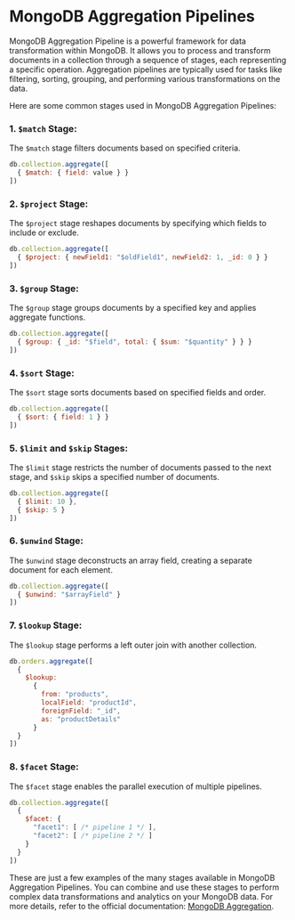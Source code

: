 # MongoDB Aggregation Pipelines

MongoDB Aggregation Pipeline is a powerful framework for data transformation within MongoDB. It allows you to process and transform documents in a collection through a sequence of stages, each representing a specific operation. Aggregation pipelines are typically used for tasks like filtering, sorting, grouping, and performing various transformations on the data.

Here are some common stages used in MongoDB Aggregation Pipelines:

### 1. `$match` Stage:

The `$match` stage filters documents based on specified criteria.

```javascript
db.collection.aggregate([
  { $match: { field: value } }
])
```

### 2. `$project` Stage:

The `$project` stage reshapes documents by specifying which fields to include or exclude.

```javascript
db.collection.aggregate([
  { $project: { newField1: "$oldField1", newField2: 1, _id: 0 } }
])
```

### 3. `$group` Stage:

The `$group` stage groups documents by a specified key and applies aggregate functions.

```javascript
db.collection.aggregate([
  { $group: { _id: "$field", total: { $sum: "$quantity" } } }
])
```

### 4. `$sort` Stage:

The `$sort` stage sorts documents based on specified fields and order.

```javascript
db.collection.aggregate([
  { $sort: { field: 1 } }
])
```

### 5. `$limit` and `$skip` Stages:

The `$limit` stage restricts the number of documents passed to the next stage, and `$skip` skips a specified number of documents.

```javascript
db.collection.aggregate([
  { $limit: 10 },
  { $skip: 5 }
])
```

### 6. `$unwind` Stage:

The `$unwind` stage deconstructs an array field, creating a separate document for each element.

```javascript
db.collection.aggregate([
  { $unwind: "$arrayField" }
])
```

### 7. `$lookup` Stage:

The `$lookup` stage performs a left outer join with another collection.

```javascript
db.orders.aggregate([
  {
    $lookup:
      {
        from: "products",
        localField: "productId",
        foreignField: "_id",
        as: "productDetails"
      }
  }
])
```

### 8. `$facet` Stage:

The `$facet` stage enables the parallel execution of multiple pipelines.

```javascript
db.collection.aggregate([
  {
    $facet: {
      "facet1": [ /* pipeline 1 */ ],
      "facet2": [ /* pipeline 2 */ ]
    }
  }
])
```

These are just a few examples of the many stages available in MongoDB Aggregation Pipelines. You can combine and use these stages to perform complex data transformations and analytics on your MongoDB data. For more details, refer to the official documentation: [MongoDB Aggregation](https://docs.mongodb.com/manual/aggregation/).
